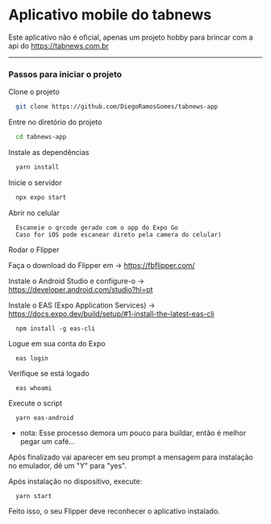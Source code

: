 # Aplicativo mobile do tabnews

Este aplicativo não é oficial, apenas um projeto hobby para brincar com a api do https://tabnews.com.br

---

### Passos para iniciar o projeto

Clone o projeto

```bash
  git clone https://github.com/DiegoRamosGomes/tabnews-app
```

Entre no diretório do projeto

```bash
  cd tabnews-app
```

Instale as dependências

```bash
  yarn install
```

Inicie o servidor

```bash
  npx expo start
```

Abrir no celular

```
  Escaneie o qrcode gerado com o app do Expo Go
  Caso for iOS pode escanear direto pela camera do celular)
```


Rodar o Flipper 

Faça o download do Flipper em -> https://fbflipper.com/

Instale o Android Studio e configure-o -> https://developer.android.com/studio?hl=pt

Instale o EAS (Expo Application Services) -> https://docs.expo.dev/build/setup/#1-install-the-latest-eas-cli

```
  npm install -g eas-cli
```

Logue em sua conta do Expo

```
  eas login
```

Verifique se está logado

```
  eas whoami
```

Execute o script

```
  yarn eas-android
```
- nota: Esse processo demora um pouco para buildar, então é melhor pegar um café...

Após finalizado vai aparecer em seu prompt a mensagem para instalação no emulador, dê um "Y" para "yes".

Após instalação no dispositivo, execute:

```
  yarn start
```
Feito isso, o seu Flipper deve reconhecer o aplicativo instalado.